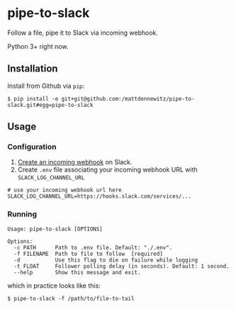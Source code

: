 # pipe-to-slack

Follow a file, pipe it to Slack via incoming webhook.

Python 3+ right now.

## Installation

Install from Github via `pip`:

```shell
$ pip install -e git+git@github.com:/mattdennewitz/pipe-to-slack.git#egg=pipe-to-slack
```

## Usage

### Configuration

1. [Create an incoming webhook](https://my.slack.com/services/new/incoming-webhook/) on Slack.
2. Create `.env` file associating your incoming webhook URL with `SLACK_LOG_CHANNEL_URL`

```shell
# use your incoming webhook url here
SLACK_LOG_CHANNEL_URL=https://hooks.slack.com/services/...
```

### Running

```
Usage: pipe-to-slack [OPTIONS]

Options:
  -c PATH      Path to .env file. Default: "./.env".
  -f FILENAME  Path to file to follow  [required]
  -d           Use this flag to die on failure while logging
  -t FLOAT     Follower polling delay (in seconds). Default: 1 second.
  --help       Show this message and exit.
```

which in practice looks like this:

```shell
$ pipe-to-slack -f /path/to/file-to-tail
```

